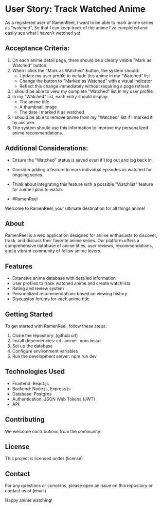 # User Story: Track Watched Anime

As a registered user of RamenReel,
I want to be able to mark anime series as "watched",
So that I can keep track of the anime I've completed and easily see what I haven't watched yet.

## Acceptance Criteria:

1. On each anime detail page, there should be a clearly visible "Mark as Watched" button.
2. When I click the "Mark as Watched" button, the system should:
   - Update my user profile to include this anime in my "Watched" list
   - Change the button to "Marked as Watched" with a visual indicator
   - Reflect this change immediately without requiring a page refresh
3. I should be able to view my complete "Watched" list in my user profile.
4. In my "Watched" list, each entry should display:
   - The anime title
   - A thumbnail image
   - The date I marked it as watched
5. I should be able to remove anime from my "Watched" list if I marked it by mistake.
6. The system should use this information to improve my personalized anime recommendations.

## Additional Considerations:

- Ensure the "Watched" status is saved even if I log out and log back in.
- Consider adding a feature to mark individual episodes as watched for ongoing series.
- Think about integrating this feature with a possible "Watchlist" feature for anime I plan to watch.

- #RamenReel

Welcome to RamenReel, your ultimate destination for all things anime!

## About

RamenReel is a web application designed for anime enthusiasts to discover, track, and discuss their favorite anime series. Our platform offers a comprehensive database of anime titles, user reviews, recommendations, and a vibrant community of fellow anime lovers.

## Features

- Extensive anime database with detailed information
- User profiles to track watched anime and create watchlists
- Rating and review system
- Personalized recommendations based on viewing history
- Discussion forums for each anime title

## Getting Started

To get started with RamenReel, follow these steps:

1.	Clone the repository: (github url)
2.	Install dependencies: cd -anime- npm install
3.	Set up the database
4.	Configure environment variables
5.	Run the development server: npm run dev

## Technologies Used

- Frontend: React.js
- Backend: Node.js, Express.js
- Database: Postgres
- Authentication: JSON Web Tokens (JWT)
- API: 

## Contributing

We welcome contributions from the community!

## License

This project is licensed under (license)

## Contact

For any questions or concerns, please open an issue on this repository or contact us at (email)

Happy anime watching!
